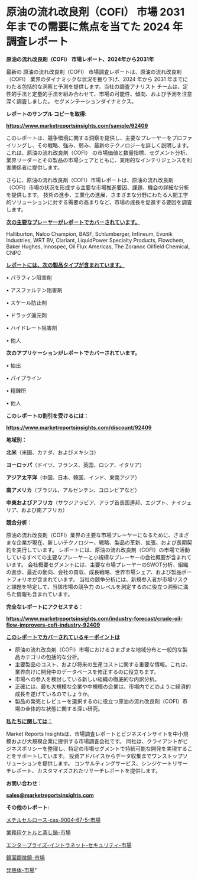 # 原油の流れ改良剤（COFI） 市場 2031 年までの需要に焦点を当てた 2024 年調査レポート

<strong>原油の流れ改良剤（COFI） 市場レポート、2024年から2031年</strong>

最新の 原油の流れ改良剤（COFI） 市場調査レポートは、原油の流れ改良剤（COFI） 業界のダイナミックな状況を掘り下げ、2024 年から 2031 年までにわたる包括的な洞察と予測を提供します。当社の調査アナリスト チームは、定性的手法と定量的手法を組み合わせて、市場の可能性、傾向、および予測を注意深く調査しました。 セグメンテーションダイナミクス。



<strong>レポートのサンプル コピーを取得:</strong> <a href=https://www.marketreportsinsights.com/sample/92409>

<strong><u>https://www.marketreportsinsights.com/sample/92409</u></strong></a>

このレポートは、競争環境に関する洞察を提供し、主要なプレーヤーをプロファイリングし、その戦略、強み、弱み、最新のテクノロジーを詳しく説明します。 これは、原油の流れ改良剤（COFI） の市場価値と数量指標、セグメント分析、業界リーダーとその製品の市場シェアとともに、実用的なインテリジェンスを利害関係者に提供します。

さらに、原油の流れ改良剤（COFI）市場レポートは、原油の流れ改良剤（COFI）市場の状況を形成する主要な市場推進要因、課題、機会の詳細な分析を提供します。 技術の進歩、工業化の進展、さまざまな分野にわたる人間工学的ソリューションに対する需要の高まりなど、市場の成長を促進する要因を調査します。



<strong><u>次の主要なプレーヤーがレポートでカバーされています。</u></strong>

Halliburton, Nalco Champion, BASF, Schlumberger, Infineum, Evonik Industries, WRT BV, Clariant, LiquidPower Specialty Products, Flowchem, Baker Hughes, Innospec, Oil Flux Americas, The Zoranoc Oilfield Chemical, CNPC



<strong><u><b>レポートには、次の製品タイプが含まれています。</b></u></strong>

• パラフィン阻害剤

• アスファルテン阻害剤

• スケール防止剤

• ドラッグ還元剤

• ハイドレート阻害剤

• 他人



<strong><b>次のアプリケーションがレポートでカバーされています。</b></strong>

• 抽出

• パイプライン

• 精錬所

• 他人



<strong><b>このレポートの割引を受けるには：</b></strong><a href=https://www.marketreportsinsights.com/discount/92409>

<strong><u>https://www.marketreportsinsights.com/discount/92409</u></strong></a>



<strong>地域別：</strong>



<strong>北米</strong>（米国、カナダ、およびメキシコ）



<strong>ヨーロッパ</strong>（ドイツ、フランス、英国、ロシア、イタリア）



<strong>アジア太平洋</strong>（中国、日本、韓国、インド、東南アジア）



<strong>南アメリカ</strong>（ブラジル、アルゼンチン、コロンビアなど）



<strong>中東およびアフリカ</strong>（サウジアラビア、アラブ首長国連邦、エジプト、ナイジェリア、および南アフリカ）



<strong>競合分析：</strong>

原油の流れ改良剤（COFI）業界の主要な市場プレーヤーになるために、さまざまな企業が現在、新しいテクノロジー、戦略、製品の革新、拡張、および長期契約を実行しています。 レポートには、原油の流れ改良剤（COFI）の市場で活動しているすべての主要なプレーヤーと小規模なプレーヤーの会社概要が含まれています。 会社概要セグメントには、主要な市場プレーヤーのSWOT分析、組織の進歩、最近の動向、会社の買収、成長戦略、世界市場シェア、および製品ポートフォリオが含まれています。 当社の競争分析には、新規参入者が市場リスクと課題を特定して、当該市場の競争力 のレベルを測定するのに役立つ洞察に満ちた情報も含まれています。



<strong>完全なレポートにアクセスする</strong>：

<a href=https://www.marketreportsinsights.com/industry-forecast/crude-oil-flow-improvers-cofi-industry-92409>

<strong><u>https://www.marketreportsinsights.com/industry-forecast/crude-oil-flow-improvers-cofi-industry-92409</u></strong></a>



<strong><u><b>このレポートでカバーされているキーポイントは</b></u></strong>
<ul>
  <li>原油の流れ改良剤（COFI）市場におけるさまざまな地域分布と一般的な製品カテゴリの包括的な分析。</li>
  <li>主要製品のコスト、および将来の生産コストに関する重要な情報。これは、業界向けに開発中のデータベースを修正するのに役立ちます。</li>
  <li>市場への参入を検討している新しい組織の徹底的な内訳分析。</li>
  <li>正確には、最も大規模な企業や中規模の企業は、市場内でどのように経済的成長を遂げているのでしょうか。</li>
  <li>製品の発売とレビューを選択するのに役立つ原油の流れ改良剤（COFI）市場の全体的な状態に関する深い研究。</li>
</ul>


<strong><u><b>私たちに関しては：</b></u></strong>

Market Reports Insightsは、市場調査レポートとビジネスインサイトを中小規模および大規模企業に提供する市場調査会社です。 同社は、クライアントがビジネスポリシーを整理し、特定の市場セグメントで持続可能な開発を実現することをサポートしています。 投資アドバイスからデータ収集までワンストップソリューションを提供します。 コンサルティングサービス、シンジケートリサーチレポート、カスタマイズされたリサーチレポートを提供します。



<strong><b>お問い合わせ</b></strong>：

<a href=mailto:sales@marketreportsinsights.com>

<strong><u>sales@marketreportsinsights.com</u></strong></a>



<strong>その他のレポート:</strong>

<a href=https://www.linkedin.com/pulse/メチルセルロース-cas-9004-67-5-市場-2023-新興市場-gohtf/>メチルセルロース-cas-9004-67-5-市場</a>

<a href=https://www.linkedin.com/pulse/業務用ケトルと蒸し鍋-市場-2030-年までの需要に焦点を当てた-2023-5n2yf/>業務用ケトルと蒸し鍋-市場</a>

<a href=https://www.linkedin.com/pulse/エンタープライズ-イントラネット-セキュリティ-市場-2023-推進要因と成長機会-nr6if/>エンタープライズ-イントラネット-セキュリティ-市場</a>

<a href=https://www.linkedin.com/pulse/鏡面顕微鏡-市場-2023-swot-分析と最新イノベーション-2030-pr-news-hub-lfxmf/>鏡面顕微鏡-市場</a>

<a href=https://www.linkedin.com/pulse/発熱体-市場-2023-swot-分析と成長率-2030-analytics-achievers-24-analysis-wu9vf/>発熱体-市場</a>"
